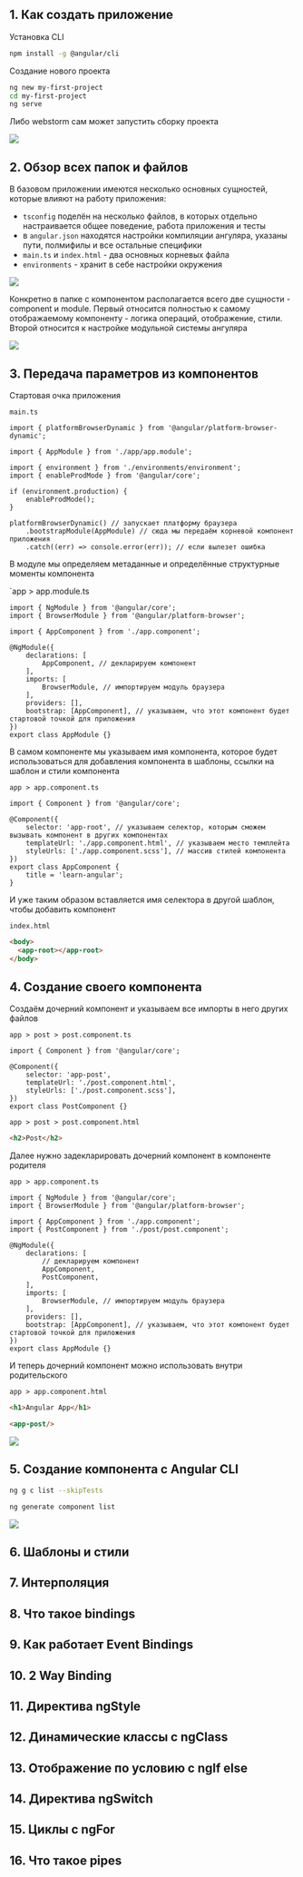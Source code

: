 
## 1. Как создать приложение

Установка CLI 

```bash
npm install -g @angular/cli
```

Создание нового проекта

```bash
ng new my-first-project
cd my-first-project
ng serve
```

Либо webstorm сам может запустить сборку проекта

![](_png/Pasted%20image%2020230627092221.png)

## 2. Обзор всех папок и файлов

В базовом приложении имеются несколько основных сущностей, которые влияют на работу приложения:
- `tsconfig` поделён на несколько файлов, в которых отдельно настраивается общее поведение, работа приложения и тесты
- в `angular.json` находятся настройки компиляции ангуляра, указаны пути, полмифилы и все остальные специфики
- `main.ts` и `index.html` - два основных корневых файла
- `environments` - хранит в себе настройки окружения

![](_png/Pasted%20image%2020230627083641.png)

Конкретно в папке с компонентом располагается всего две сущности - component и module. Первый относится полностью к самому отображаемому компоненту - логика операций, отображение, стили. Второй относится к настройке модульной системы ангуляра

![](_png/Pasted%20image%2020230627083654.png)

## 3. Передача параметров из компонентов

Стартовая очка приложения

`main.ts`
```TS
import { platformBrowserDynamic } from '@angular/platform-browser-dynamic';

import { AppModule } from './app/app.module';

import { environment } from './environments/environment';
import { enableProdMode } from '@angular/core';

if (environment.production) {
	enableProdMode();
}

platformBrowserDynamic() // запускает платформу браузера
	.bootstrapModule(AppModule) // сюда мы передаём корневой компонент приложения
	.catch((err) => console.error(err)); // если вылезет ошибка
```

В модуле мы определяем метаданные и определённые структурные моменты компонента

`app > app.module.ts
```TS
import { NgModule } from '@angular/core';
import { BrowserModule } from '@angular/platform-browser';

import { AppComponent } from './app.component';

@NgModule({
	declarations: [
		AppComponent, // декларируем компонент
	],
	imports: [
		BrowserModule, // импортируем модуль браузера
	],
	providers: [],
	bootstrap: [AppComponent], // указываем, что этот компонент будет стартовой точкой для приложения
})
export class AppModule {}
```

В самом компоненте мы указываем имя компонента, которое будет использоваться для добавления компонента в шаблоны, ссылки на шаблон и стили компонента

`app > app.component.ts`
```TS
import { Component } from '@angular/core';

@Component({
	selector: 'app-root', // указываем селектор, которым сможем вызывать компонент в других компонентах
	templateUrl: './app.component.html', // указываем место темплейта
	styleUrls: ['./app.component.scss'], // массив стилей компонента
})
export class AppComponent {
	title = 'learn-angular';
}
```

И уже таким образом вставляется имя селектора в другой шаблон, чтобы добавить компонент

`index.html`
```HTML
<body>
  <app-root></app-root>
</body>
```

## 4. Создание своего компонента

Создаём дочерний компонент и указываем все импорты в него других файлов

`app > post > post.component.ts`
```TS
import { Component } from '@angular/core';

@Component({
	selector: 'app-post',
	templateUrl: './post.component.html',
	styleUrls: ['./post.component.scss'],
})
export class PostComponent {}
```
`app > post > post.component.html`
```HTML
<h2>Post</h2>
```

Далее нужно задекларировать дочерний компонент в компоненте родителя

`app > app.component.ts`
```TS
import { NgModule } from '@angular/core';
import { BrowserModule } from '@angular/platform-browser';

import { AppComponent } from './app.component';
import { PostComponent } from './post/post.component';

@NgModule({
	declarations: [
		// декларируем компонент
		AppComponent,
		PostComponent,
	],
	imports: [
		BrowserModule, // импортируем модуль браузера
	],
	providers: [],
	bootstrap: [AppComponent], // указываем, что этот компонент будет стартовой точкой для приложения
})
export class AppModule {}
```

И теперь дочерний компонент можно использовать внутри родительского

`app > app.component.html`
```HTML
<h1>Angular App</h1>

<app-post/>
```

![](_png/Pasted%20image%2020230627121059.png)

## 5. Создание компонента с Angular CLI



```bash
ng g c list --skipTests

ng generate component list
```

![](_png/Pasted%20image%2020230627125213.png)


## 6. Шаблоны и стили







## 7. Интерполяция







## 8. Что такое bindings







## 9. Как работает Event Bindings







## 10. 2 Way Binding







## 11. Директива ngStyle







## 12. Динамические классы с ngClass







## 13. Отображение по условию с ngIf else







## 14. Директива ngSwitch







## 15. Циклы с ngFor







## 16. Что такое pipes








